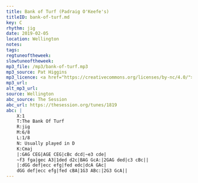 ```yaml
---
title: Bank of Turf (Padraig O'Keefe's)
titleID: bank-of-turf.md
key: C
rhythm: jig
date: 2019-02-05
location: Wellington
notes:
tags:
regtuneoftheweek:
slowtuneoftheweek:
mp3_file: /mp3/bank-of-turf.mp3
mp3_source: Pat Higgins
mp3_licence: <a href="https://creativecommons.org/licenses/by-nc/4.0/">CC-BY-NC-4.0</a>
mp3_url:
alt_mp3_url:
source: Wellington
abc_source: The Session
abc_url: https://thesession.org/tunes/1819
abc: |
    X:1
    T:The Bank Of Turf
    R:jig
    M:6/8
    L:1/8
    N: Usually played in D
    K:Cmaj
    |:GAG CEG|AGE CEG|cBc dcd|~e3 cde|
    ~f3 fga|gec A3|1ded d2c|BAG GcA:|2GAG ded|c3 cBc||
    |:dGG def|ecc efg|fed edc|dcA GAc|
    dGG def|ecc efg|fed cBA|1G3 ABc:|2G3 GcA||    
---
```

